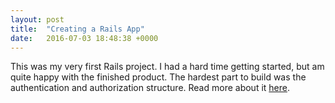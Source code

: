 ```yaml
---
layout: post
title:  "Creating a Rails App"
date:   2016-07-03 18:48:38 +0000
---
```



This was my very first Rails project. I had a hard time getting started, but am quite happy with the finished product. The hardest part to build was the authentication and authorization structure. Read more about it [here](https://mmmeyersblog.wordpress.com/2016/05/11/creating-a-rails-blog-app/).
